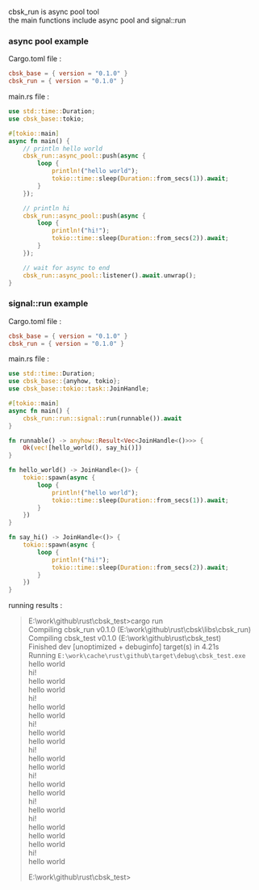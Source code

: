 cbsk_run is async pool tool  
the main functions include async pool and signal::run

### async pool example

Cargo.toml file :

```toml
cbsk_base = { version = "0.1.0" }
cbsk_run = { version = "0.1.0" }
```

main.rs file :

```rust
use std::time::Duration;
use cbsk_base::tokio;

#[tokio::main]
async fn main() {
    // println hello world
    cbsk_run::async_pool::push(async {
        loop {
            println!("hello world");
            tokio::time::sleep(Duration::from_secs(1)).await;
        }
    });

    // println hi
    cbsk_run::async_pool::push(async {
        loop {
            println!("hi!");
            tokio::time::sleep(Duration::from_secs(2)).await;
        }
    });

    // wait for async to end
    cbsk_run::async_pool::listener().await.unwrap();
}
```

### signal::run example

Cargo.toml file :

```toml
cbsk_base = { version = "0.1.0" }
cbsk_run = { version = "0.1.0" }
```

main.rs file :

```rust
use std::time::Duration;
use cbsk_base::{anyhow, tokio};
use cbsk_base::tokio::task::JoinHandle;

#[tokio::main]
async fn main() {
    cbsk_run::run::signal::run(runnable()).await
}

fn runnable() -> anyhow::Result<Vec<JoinHandle<()>>> {
    Ok(vec![hello_world(), say_hi()])
}

fn hello_world() -> JoinHandle<()> {
    tokio::spawn(async {
        loop {
            println!("hello world");
            tokio::time::sleep(Duration::from_secs(1)).await;
        }
    })
}

fn say_hi() -> JoinHandle<()> {
    tokio::spawn(async {
        loop {
            println!("hi!");
            tokio::time::sleep(Duration::from_secs(2)).await;
        }
    })
}
```

running results :

> E:\work\github\rust\cbsk_test>cargo run  
> Compiling cbsk_run v0.1.0 (E:\work\github\rust\cbsk\libs\cbsk_run)  
> Compiling cbsk_test v0.1.0 (E:\work\github\rust\cbsk_test)  
> Finished dev [unoptimized + debuginfo] target(s) in 4.21s  
> Running `E:\work\cache\rust\github\target\debug\cbsk_test.exe`  
> hello world  
> hi!  
> hello world  
> hello world  
> hi!  
> hello world  
> hello world  
> hi!  
> hello world  
> hello world  
> hi!  
> hello world  
> hello world  
> hi!  
> hello world  
> hello world  
> hi!  
> hello world  
> hi!  
> hello world  
> hello world  
> hello world  
> hi!  
> hello world
>
> E:\work\github\rust\cbsk_test>
